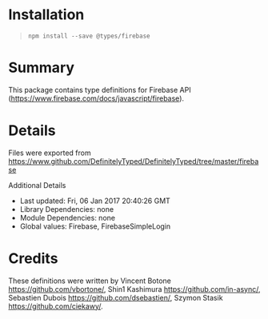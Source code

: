 # Installation
> `npm install --save @types/firebase`

# Summary
This package contains type definitions for Firebase API (https://www.firebase.com/docs/javascript/firebase).

# Details
Files were exported from https://www.github.com/DefinitelyTyped/DefinitelyTyped/tree/master/firebase

Additional Details
 * Last updated: Fri, 06 Jan 2017 20:40:26 GMT
 * Library Dependencies: none
 * Module Dependencies: none
 * Global values: Firebase, FirebaseSimpleLogin

# Credits
These definitions were written by Vincent Botone <https://github.com/vbortone/>, Shin1 Kashimura <https://github.com/in-async/>, Sebastien Dubois <https://github.com/dsebastien/>, Szymon Stasik <https://github.com/ciekawy/>.
